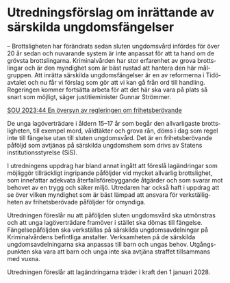 # Utredningsförslag om inrättande av särskilda ungdomsfängelser

– Brottsligheten har förändrats sedan sluten ungdoms­vård infördes för över 20 år sedan och nuvarande system är inte anpassat för att ta hand om de grövsta brotts­lingarna. Kriminal­vården har stor erfarenhet av grova brotts­lingar och är den myndighet som är bäst rustad att hantera den här mål­gruppen. Att inrätta särskilda ungdoms­fängelser är en av reformerna i Tidö­avtalet och nu får vi förslag som gör att vi kan gå från ord till handling. Regeringen kommer fortsätta arbeta för att det här ska vara på plats så snart som möjligt, säger justitie­minister Gunnar Strömmer.

[SOU 2023:44 En översyn av regleringen om frihetsberövande](/rattsliga-dokument/statens-offentliga-utredningar/2023/08/sou-202344/ "SOU 2023:44")

De unga lag­över­trädare i åldern 15–17 år som begår den allvarli­gaste brotts­ligheten, till exempel mord, våldtäkter och grova rån, döms i dag som regel inte till fängelse utan till sluten ungdoms­vård. Det är en frihets­berövande påföljd som avtjänas på särskilda ungdoms­hem som drivs av Statens institutions­styrelse (SiS).

I utredningens uppdrag har bland annat ingått att föreslå lagänd­ringar som möjlig­gör tillräckligt ingripande påföljder vid mycket allvarlig brotts­lighet, som inne­fattar adekvata åter­falls­före­byggande åtgärder och som svarar mot behovet av en trygg och säker miljö. Utredaren har också haft i uppdrag att se över vilken myndig­het som är bäst lämpad att ansvara för verk­ställig­heten av frihets­berövade påföljder för omyndiga.

Utredningen föreslår nu att påföljden sluten ungdoms­vård ska utmönstras och att unga lag­över­trädare framöver i stället ska dömas till fängelse. Fängelse­påföljden ska verkställas på särskilda ungdoms­avdelningar på Kriminal­vårdens befintliga anstalter. Verk­samheten på de särskilda ungdoms­avdel­ningarna ska anpassas till barn och ungas behov. Utgångs­punkten ska vara att barn och unga inte ska avtjäna straffet tillsammans med vuxna.

Utredningen föreslår att lagändringarna träder i kraft den 1 januari 2028.
